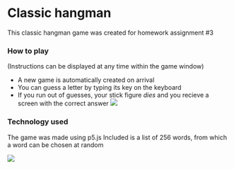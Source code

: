 # Classic hangman
This classic hangman game was created for homework assignment #3 

### How to play
(Instructions can be displayed at any time within the game window)
 * A new game is automatically created on arrival
 * You can guess a letter by typing its key on the keyboard
 * If you run out of guesses, your stick figure _dies_ and you recieve a screen with the correct answer
  ![](https://i.imgur.com/S9tKzKN.png)

### Technology used
The game was made using p5.js
Included is a list of 256 words, from which a word can be chosen at random
 
 
 ![](https://i.imgur.com/DeXdRLJ.png)


